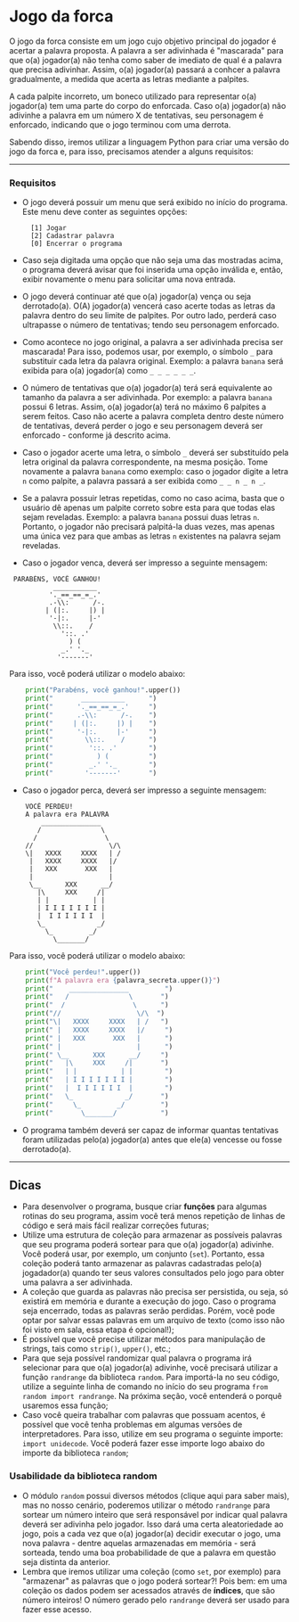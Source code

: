 # Jogo da forca

O jogo da forca consiste em um jogo cujo objetivo principal do jogador é acertar a palavra proposta. A palavra a ser adivinhada é "mascarada" para que o(a) jogador(a) não tenha como saber de imediato de qual é a palavra que precisa adivinhar. Assim, o(a) jogador(a) passará a conhcer a palavra gradualmente, a medida que acerta as letras mediante a palpites.

A cada palpite incorreto, um boneco utilizado para representar o(a) jogador(a) tem uma parte do corpo do enforcada. Caso o(a) jogador(a) não adivinhe a palavra em um número X de tentativas, seu personagem é enforcado, indicando que o jogo terminou com uma derrota.

Sabendo disso, iremos utilizar a linguagem Python para criar uma versão do jogo da forca e, para isso, precisamos atender a alguns requisitos:

--------

### Requisitos

- O jogo deverá possuir um menu que será exibido no início do programa. Este menu deve conter as seguintes opções:

  ```
    [1] Jogar
    [2] Cadastrar palavra
    [0] Encerrar o programa
  ```
  
- Caso seja digitada uma opção que não seja uma das mostradas acima, o programa deverá avisar que foi inserida uma opção inválida e, então, exibir novamente o menu para solicitar uma nova entrada.
- O jogo deverá continuar até que o(a) jogador(a) vença ou seja derrotado(a). O(A) jogador(a) vencerá caso acerte todas as letras da palavra dentro do seu limite de palpites. Por outro lado, perderá caso ultrapasse o número de tentativas; tendo seu personagem enforcado.
- Como acontece no jogo original, a palavra a ser adivinhada precisa ser mascarada! Para isso, podemos usar, por exemplo, o símbolo `_` para substituir cada letra da palavra original. Exemplo: a palavra `banana` será exibida para o(a) jogador(a) como `_ _ _ _ _ _`.
- O número de tentativas que o(a) jogador(a) terá será equivalente ao tamanho da palavra a ser adivinhada. Por exemplo: a palavra `banana` possui 6 letras. Assim, o(a) jogador(a) terá no máximo 6 palpites a serem feitos. Caso não acerte a palavra completa dentro deste número de tentativas, deverá perder o jogo e seu personagem deverá ser enforcado - conforme já descrito acima.
- Caso o jogador acerte uma letra, o símbolo `_` deverá ser substituído pela letra original da palavra correspondente, na mesma posição. Tome novamente a palavra `banana` como exemplo: caso o jogador digite a letra `n` como palpite, a palavra passará a ser exibida como `_ _ n _ n _`.
- Se a palavra possuir letras repetidas, como no caso acima, basta que o usuário dê apenas um palpite correto sobre esta para que todas elas sejam reveladas. Exemplo: a palavra `banana` possui duas letras `n`. Portanto, o jogador não precisará palpitá-la duas vezes, mas apenas uma única vez para que ambas as letras `n` existentes na palavra sejam reveladas.

- Caso o jogador venca, deverá ser impresso a seguinte mensagem:

```
 PARABÉNS, VOCÊ GANHOU!
           ___________      
          '._==_==_=_.'     
          .-\\:      /-.    
         | (|:.     |) |   
          '-|:.     |-'     
           \\::.    /      
             '::. .'        
               ) (          
             _.' '._        
            '-------'       
```

Para isso, você poderá utilizar o modelo abaixo:

```python
    print("Parabéns, você ganhou!".upper())
    print("       ___________      ")
    print("      '._==_==_=_.'     ")
    print("      .-\\:      /-.    ")
    print("     | (|:.     |) |    ")
    print("      '-|:.     |-'     ")
    print("        \\::.    /      ")
    print("         '::. .'        ")
    print("           ) (          ")
    print("         _.' '._        ")
    print("        '-------'       ")
```
- Caso o jogador perca, deverá ser impresso a seguinte mensagem:

```
    VOCÊ PERDEU!
    A palavra era PALAVRA
        _______________       
       /               \      
      /                 \     
    //                   \/\  
    \|   XXXX     XXXX   | /   
     |   XXXX     XXXX   |/     
     |   XXX       XXX   |      
     |                   |      
     \__      XXX      __/     
       |\     XXX     /|       
       | |           | |        
       | I I I I I I I |        
       |  I I I I I I  |        
       \_             _/       
         \_         _/         
           \_______/           
```


Para isso, você poderá utilizar o modelo abaixo:

```python
    print("Você perdeu!".upper())
    print(f"A palavra era {palavra_secreta.upper()}")
    print("    _______________         ")
    print("   /               \       ")
    print("  /                 \      ")
    print("//                   \/\  ")
    print("\|   XXXX     XXXX   | /   ")
    print(" |   XXXX     XXXX   |/     ")
    print(" |   XXX       XXX   |      ")
    print(" |                   |      ")
    print(" \__      XXX      __/     ")
    print("   |\     XXX     /|       ")
    print("   | |           | |        ")
    print("   | I I I I I I I |        ")
    print("   |  I I I I I I  |        ")
    print("   \_             _/       ")
    print("     \_         _/         ")
    print("       \_______/           ")
```
- O programa também deverá ser capaz de informar quantas tentativas foram utilizadas pelo(a) jogador(a) antes que ele(a) vencesse ou fosse derrotado(a).

--------

## Dicas

- Para desenvolver o programa, busque criar **funções** para algumas rotinas do seu programa, assim você terá menos repetição de linhas de código e será mais fácil realizar correções futuras;
- Utilize uma estrutura de coleção para armazenar as possíveis palavras que seu programa poderá sortear para que o(a) jogador(a) adivinhe. Você poderá usar, por exemplo, um conjunto (`set`). Portanto, essa coleção poderá tanto armazenar as palavras cadastradas pelo(a) jogadador(a) quando ter seus valores consultados pelo jogo para obter uma palavra a ser adivinhada.
- A coleção que guarda as palavras não precisa ser persistida, ou seja, só existirá em memória e durante a execução do jogo. Caso o programa seja encerrado, todas as palavras serão perdidas. Porém, você pode optar por salvar essas palavras em um arquivo de texto (como isso não foi visto em sala, essa etapa é opcional!);
- É possível que você precise utilizar métodos para manipulação de strings, tais como `strip()`, `upper()`, etc.;
- Para que seja possível randomizar qual palavra o programa irá selecionar para que o(a) jogador(a) adivinhe, você precisará utilizar a função `randrange` da biblioteca `random`. Para importá-la no seu código, utilize a seguinte linha de comando no início do seu programa `from random import randrange`. Na próxima seção, você entenderá o porquê usaremos essa função;
- Caso você queira trabalhar com palavras que possuam acentos, é possível que você tenha problemas em algumas versões de interpretadores. Para isso, utilize em seu programa o seguinte importe: `import unidecode`. Você poderá fazer esse importe logo abaixo do importe da biblioteca `random`;

### Usabilidade da biblioteca random

- O módulo `random` possui diversos métodos (clique aqui para saber mais), mas no nosso cenário, poderemos utilizar o método `randrange` para sortear um número inteiro que será responsável por indicar qual palavra deverá ser adivinha pelo jogador. Isso dará uma certa aleatoriedade ao jogo, pois a cada vez que o(a) jogador(a) decidir executar o jogo, uma nova palavra - dentre aquelas armazenadas em memória - será sorteada, tendo uma boa probabilidade de que a palavra em questão seja distinta da anterior.
- Lembra que iremos utilizar uma coleção (como `set`, por exemplo) para "armazenar" as palavras que o jogo poderá sortear?! Pois bem: em uma coleção os dados podem ser acessados através de **índices**, que são número inteiros! O número gerado pelo `randrange` deverá ser usado para fazer esse acesso.
    
